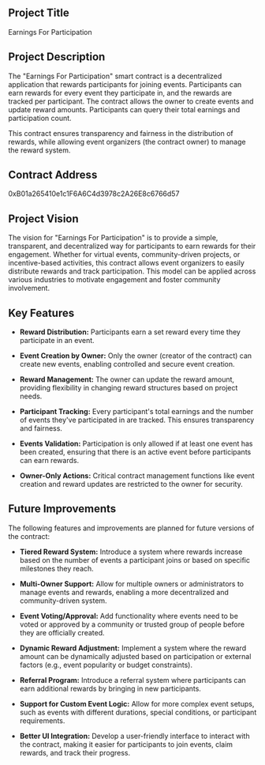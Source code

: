 ## Project Title
Earnings For Participation

## Project Description
The "Earnings For Participation" smart contract is a decentralized application that rewards participants for joining events. Participants can earn rewards for every event they participate in, and the rewards are tracked per participant. The contract allows the owner to create events and update reward amounts. Participants can query their total earnings and participation count.

This contract ensures transparency and fairness in the distribution of rewards, while allowing event organizers (the contract owner) to manage the reward system.

## Contract Address
0xB01a265410e1c1F6A6C4d3978c2A26E8c6766d57

## Project Vision
The vision for "Earnings For Participation" is to provide a simple, transparent, and decentralized way for participants to earn rewards for their engagement. Whether for virtual events, community-driven projects, or incentive-based activities, this contract allows event organizers to easily distribute rewards and track participation. This model can be applied across various industries to motivate engagement and foster community involvement.

## Key Features

- **Reward Distribution:** Participants earn a set reward every time they participate in an event.
  
- **Event Creation by Owner:** Only the owner (creator of the contract) can create new events, enabling controlled and secure event creation.

- **Reward Management:** The owner can update the reward amount, providing flexibility in changing reward structures based on project needs.

- **Participant Tracking:** Every participant's total earnings and the number of events they've participated in are tracked. This ensures transparency and fairness.

- **Events Validation:** Participation is only allowed if at least one event has been created, ensuring that there is an active event before participants can earn rewards.

- **Owner-Only Actions:** Critical contract management functions like event creation and reward updates are restricted to the owner for security.


## Future Improvements
The following features and improvements are planned for future versions of the contract:

- **Tiered Reward System:** Introduce a system where rewards increase based on the number of events a participant joins or based on specific milestones they reach.
  
- **Multi-Owner Support:** Allow for multiple owners or administrators to manage events and rewards, enabling a more decentralized and community-driven system.

- **Event Voting/Approval:** Add functionality where events need to be voted or approved by a community or trusted group of people before they are officially created.

- **Dynamic Reward Adjustment:** Implement a system where the reward amount can be dynamically adjusted based on participation or external factors (e.g., event popularity or budget constraints).

- **Referral Program:** Introduce a referral system where participants can earn additional rewards by bringing in new participants.

- **Support for Custom Event Logic:** Allow for more complex event setups, such as events with different durations, special conditions, or participant requirements.

- **Better UI Integration:** Develop a user-friendly interface to interact with the contract, making it easier for participants to join events, claim rewards, and track their progress.
